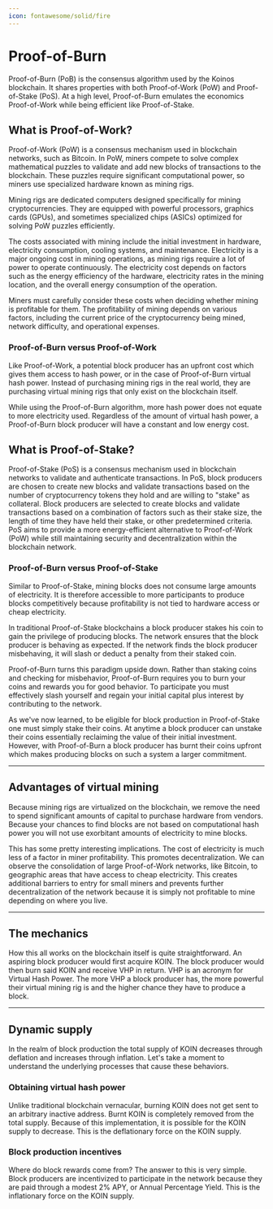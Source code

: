 ```yaml
---
icon: fontawesome/solid/fire
---
```

# Proof-of-Burn
Proof-of-Burn (PoB) is the consensus algorithm used by the Koinos blockchain. It shares properties with both Proof-of-Work (PoW) and Proof-of-Stake (PoS). At a high level, Proof-of-Burn emulates the economics Proof-of-Work while being efficient like Proof-of-Stake.

## What is Proof-of-Work?
Proof-of-Work (PoW) is a consensus mechanism used in blockchain networks, such as Bitcoin. In PoW, miners compete to solve complex mathematical puzzles to validate and add new blocks of transactions to the blockchain. These puzzles require significant computational power, so miners use specialized hardware known as mining rigs.

Mining rigs are dedicated computers designed specifically for mining cryptocurrencies. They are equipped with powerful processors, graphics cards (GPUs), and sometimes specialized chips (ASICs) optimized for solving PoW puzzles efficiently.

The costs associated with mining include the initial investment in hardware, electricity consumption, cooling systems, and maintenance. Electricity is a major ongoing cost in mining operations, as mining rigs require a lot of power to operate continuously. The electricity cost depends on factors such as the energy efficiency of the hardware, electricity rates in the mining location, and the overall energy consumption of the operation.

Miners must carefully consider these costs when deciding whether mining is profitable for them. The profitability of mining depends on various factors, including the current price of the cryptocurrency being mined, network difficulty, and operational expenses.

### Proof-of-Burn versus Proof-of-Work
Like Proof-of-Work, a potential block producer has an upfront cost which gives them access to hash power, or in the case of Proof-of-Burn virtual hash power. Instead of purchasing mining rigs in the real world, they are purchasing virtual mining rigs that only exist on the blockchain itself.

While using the Proof-of-Burn algorithm, more hash power does not equate to more electricity used. Regardless of the amount of virtual hash power, a Proof-of-Burn block producer will have a constant and low energy cost.

## What is Proof-of-Stake?
Proof-of-Stake (PoS) is a consensus mechanism used in blockchain networks to validate and authenticate transactions. In PoS, block producers are chosen to create new blocks and validate transactions based on the number of cryptocurrency tokens they hold and are willing to "stake" as collateral. Block producers are selected to create blocks and validate transactions based on a combination of factors such as their stake size, the length of time they have held their stake, or other predetermined criteria. PoS aims to provide a more energy-efficient alternative to Proof-of-Work (PoW) while still maintaining security and decentralization within the blockchain network.

### Proof-of-Burn versus Proof-of-Stake
Similar to Proof-of-Stake, mining blocks does not consume large amounts of electricity. It is therefore accessible to more participants to produce blocks competitively because profitability is not tied to hardware access or cheap electricity.

In traditional Proof-of-Stake blockchains a block producer stakes his coin to gain the privilege of producing blocks. The network ensures that the block producer is behaving as expected. If the network finds the block producer misbehaving, it will slash or deduct a penalty from their staked coin. 

Proof-of-Burn turns this paradigm upside down. Rather than staking coins and checking for misbehavior, Proof-of-Burn requires you to burn your coins and rewards you for good behavior. To participate you must effectively slash yourself and regain your initial capital plus interest by contributing to the network.

As we've now learned, to be eligible for block production in Proof-of-Stake one must simply stake their coins. At anytime a block producer can unstake their coins essentially reclaiming the value of their initial investment. However, with Proof-of-Burn a block producer has burnt their coins upfront which makes producing blocks on such a system a larger commitment.

---
## Advantages of virtual mining
Because mining rigs are virtualized on the blockchain, we remove the need to spend significant amounts of capital to purchase hardware from vendors. Because your chances to find blocks are not based on computational hash power you will not use exorbitant amounts of electricity to mine blocks.

This has some pretty interesting implications. The cost of electricity is much less of a factor in miner profitability. This promotes decentralization. We can observe the consolidation of large Proof-of-Work networks, like Bitcoin, to geographic areas that have access to cheap electricity. This creates additional barriers to entry for small miners and prevents further decentralization of the network because it is simply not profitable to mine depending on where you live.

---
## The mechanics
How this all works on the blockchain itself is quite straightforward. An aspiring block producer would first acquire KOIN. The block producer would then burn said KOIN and receive VHP in return. VHP is an acronym for Virtual Hash Power. The more VHP a block producer has, the more powerful their virtual mining rig is and the higher chance they have to produce a block.

---
## Dynamic supply
In the realm of block production the total supply of KOIN decreases through deflation and increases through inflation. Let's take a moment to understand the underlying processes that cause these behaviors.

### Obtaining virtual hash power
Unlike traditional blockchain vernacular, burning KOIN does not get sent to an arbitrary inactive address. Burnt KOIN is completely removed from the total supply. Because of this implementation, it is possible for the KOIN supply to decrease. This is the deflationary force on the KOIN supply.

### Block production incentives
Where do block rewards come from? The answer to this is very simple. Block producers are incentivized to participate in the network because they are paid through a modest 2% APY, or Annual Percentage Yield. This is the inflationary force on the KOIN supply.
